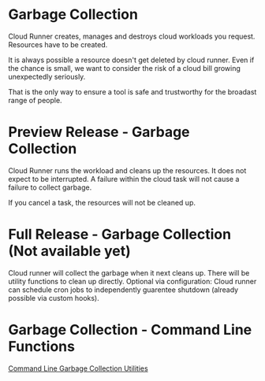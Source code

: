 # Garbage Collection

Cloud Runner creates, manages and destroys cloud workloads you request. Resources have to be created.

It is always possible a resource doesn't get deleted by cloud runner. Even if the chance is small, we want to consider the risk of a cloud bill growing unexpectedly seriously.

That is the only way to ensure a tool is safe and trustworthy for the broadast range of people.

# Preview Release - Garbage Collection

Cloud Runner runs the workload and cleans up the resources. It does not expect to be interrupted. A failure within the cloud task will not cause a failure to collect garbage.

If you cancel a task, the resources will not be cleaned up.

# Full Release - Garbage Collection (Not available yet)

Cloud runner will collect the garbage when it next cleans up. There will be utility functions to clean up directly.
Optional via configuration: Cloud runner can schedule cron jobs to independently guarentee shutdown (already possible via custom hooks).

# Garbage Collection - Command Line Functions

[Command Line Garbage Collection Utilities](../command-line#garbage-collection)
